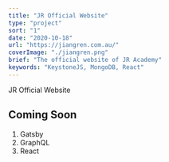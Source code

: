 ```yaml
---
title: "JR Official Website"
type: "project"
sort: "1"
date: "2020-10-18"
url: "https://jiangren.com.au/"
coverImage: "./jiangren.png"
brief: "The official website of JR Academy"
keywords: "KeystoneJS, MongoDB, React"
---
```


JR Official Website

## Coming Soon

1. Gatsby
2. GraphQL
3. React